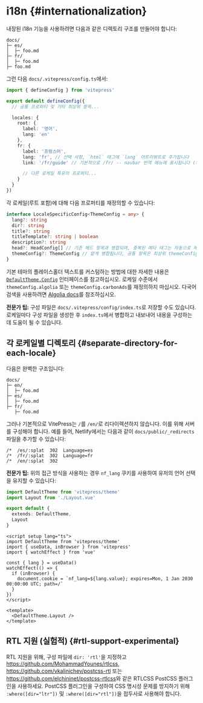 # i18n {#internationalization}

내장된 i18n 기능을 사용하려면 다음과 같은 디렉토리 구조를 만들어야 합니다:

```
docs/
├─ es/
│  ├─ foo.md
├─ fr/
│  ├─ foo.md
├─ foo.md
```

그런 다음 `docs/.vitepress/config.ts`에서:

```ts [docs/.vitepress/config.ts]
import { defineConfig } from 'vitepress'

export default defineConfig({
  // 공통 프로퍼티 및 기타 최상위 항목...

  locales: {
    root: {
      label: '영어',
      lang: 'en'
    },
    fr: {
      label: '프랑스어',
      lang: 'fr', // 선택 사항, `html` 태그에 `lang` 어트리뷰트로 추가됩니다
      link: '/fr/guide' // 기본적으로 /fr/ -- navbar 번역 메뉴에 표시됩니다 (외부 링크 가능)

      // 다른 로케일 특유의 프로퍼티...
    }
  }
})
```

각 로케일(루트 포함)에 대해 다음 프로퍼티를 재정의할 수 있습니다:

```ts
interface LocaleSpecificConfig<ThemeConfig = any> {
  lang?: string
  dir?: string
  title?: string
  titleTemplate?: string | boolean
  description?: string
  head?: HeadConfig[] // 기존 헤드 항목과 병합되며, 중복된 메타 태그는 자동으로 제거됩니다
  themeConfig?: ThemeConfig // 얕게 병합됩니다, 공통 항목은 최상위 themeConfig 항목에 넣을 수 있습니다
}
```

기본 테마의 플레이스홀더 텍스트를 커스텀하는 방법에 대한 자세한 내용은 [`DefaultTheme.Config`](https://github.com/vuejs/vitepress/blob/main/types/default-theme.d.ts) 인터페이스를 참고하십시오. 로케일 수준에서 `themeConfig.algolia` 또는 `themeConfig.carbonAds`를 재정의하지 마십시오. 다국어 검색을 사용하려면 [Algolia docs](../reference/default-theme-search#i18n)를 참조하십시오.

**전문가 팁:** 구성 파일은 `docs/.vitepress/config/index.ts`로 저장할 수도 있습니다. 로케일마다 구성 파일을 생성한 후 `index.ts`에서 병합하고 내보내어 내용을 구성하는 데 도움이 될 수 있습니다.

## 각 로케일별 디렉토리 {#separate-directory-for-each-locale}

다음은 완벽한 구조입니다:

```
docs/
├─ en/
│  ├─ foo.md
├─ es/
│  ├─ foo.md
├─ fr/
   ├─ foo.md
```

그러나 기본적으로 VitePress는 `/`를 `/en/`로 리다이렉션하지 않습니다. 이를 위해 서버를 구성해야 합니다. 예를 들어, Netlify에서는 다음과 같이 `docs/public/_redirects` 파일을 추가할 수 있습니다:

```
/*  /es/:splat  302  Language=es
/*  /fr/:splat  302  Language=fr
/*  /en/:splat  302
```

**전문가 팁:** 위의 접근 방식을 사용하는 경우 `nf_lang` 쿠키를 사용하여 유저의 언어 선택을 유지할 수 있습니다:

```ts [docs/.vitepress/theme/index.ts]
import DefaultTheme from 'vitepress/theme'
import Layout from './Layout.vue'

export default {
  extends: DefaultTheme,
  Layout
}
```

```vue [docs/.vitepress/theme/Layout.vue]
<script setup lang="ts">
import DefaultTheme from 'vitepress/theme'
import { useData, inBrowser } from 'vitepress'
import { watchEffect } from 'vue'

const { lang } = useData()
watchEffect(() => {
  if (inBrowser) {
    document.cookie = `nf_lang=${lang.value}; expires=Mon, 1 Jan 2030 00:00:00 UTC; path=/`
  }
})
</script>

<template>
  <DefaultTheme.Layout />
</template>
```

## RTL 지원 (실험적) {#rtl-support-experimental}

RTL 지원을 위해, 구성 파일에 `dir: 'rtl'`을 지정하고 <https://github.com/MohammadYounes/rtlcss>, <https://github.com/vkalinichev/postcss-rtl> 또는 <https://github.com/elchininet/postcss-rtlcss>와 같은 RTLCSS PostCSS 플러그인을 사용하세요. PostCSS 플러그인을 구성하여 CSS 명시성 문제를 방지하기 위해 `:where([dir="ltr"])` 및 `:where([dir="rtl"])`을 접두사로 사용해야 합니다.
